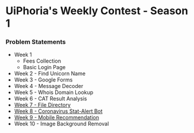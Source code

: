 # UiPhoria's Weekly Contest - Season 1

### Problem Statements 
- Week 1 
    - Fees Collection
    - Basic Login Page
- Week 2 - Find Unicorn Name
- Week 3 - Google Forms
- Week 4 - Message Decoder
- Week 5 - Whois Domain Lookup
- Week 6 - CAT Result Analysis
- [Week 7 - File Directory](UiPhoria-s-Weekly-Contest/tree/main/FileDirectory)
- [Week 8 - Coronavirus Stat-Alert Bot](UiPhoria-s-Weekly-Contest/tree/main/CoronavirusStat-AlertBot)
- [Week 9 - Mobile Recommendation](UiPhoria-s-Weekly-Contest/tree/main/MobileRecommendation)
- Week 10 - Image Background Removal

